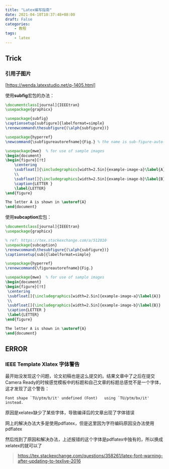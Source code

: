 ```yaml
---
title: "Latex编写指南"
date: 2021-04-10T10:37:48+08:00
draft: False
categories:
    - 教程
tags:
    - latex
---
```



## Trick

### 引用子图片

[https://wenda.latexstudio.net/q-1405.html]

使用**subfig**宏包的办法：

```latex
\documentclass[journal]{IEEEtran}
\usepackage{graphicx}

\usepackage{subfig}
\captionsetup[subfigure]{labelformat=simple}
\renewcommand\thesubfigure{(\alph{subfigure})}

\usepackage{hyperref}
\newcommand{\subfigureautorefname}{Fig.} % the name is sub-figure-auto-ref-name

\usepackage{mwe}  % for use of sample images
\begin{document}
\begin{figure}[!t]
    \centering
    \subfloat[]{\includegraphics[width=2.5in]{example-image-a}\label{A}}
    \\
    \subfloat[]{\includegraphics[width=2.5in]{example-image-b}\label{B}}
    \caption{LETTER }
    \label{LETTER}
\end{figure}  

The letter A is shown in \autoref{A}
\end{document}
```

使用**subcaption**宏包：

```latex
\documentclass[journal]{IEEEtran}
\usepackage{graphicx}

% ref: https://tex.stackexchange.com/a/512010
\usepackage{subcaption}
\renewcommand\thesubfigure{(\alph{subfigure})}
\captionsetup[sub]{labelformat=simple}

\usepackage{hyperref}
\renewcommand{\figureautorefname}{Fig.}

\usepackage{mwe}  % for use of sample images
\begin{document}
\begin{figure}[!t]
 \centering
 \subfloat[]{\includegraphics[width=2.5in]{example-image-a}\label{A}}
 \\
 \subfloat[]{\includegraphics[width=2.5in]{example-image-b}\label{B}}
 \caption{LETTER }
 \label{LETTER}
\end{figure}  

The letter A is shown in \autoref{A}
\end{document}
```






## ERROR

### IEEE Template Xlatex 字体警告

最开始没发现这个问题，论文初稿也是这么提交的。结果文章中了之后在提交Camera Ready的时候感觉模板中的标题和自己文章的标题总感觉不是一个字体，这才发现了这个警告：

```
Font shape `TU/ptm/b/it' undefined (Font)	using `TU/ptm/bx/it' instead.
```

原因是xelatex缺少了某些字体，导致编译后的文章出现了字体错误

网上的解决办法大多是使用pdflatex，但是这里因为字符编码原因没办法使用pdflatex

然后找到了原因和解决办法，上述报错的这个字体是pdflatex中独有的，所以换成xelatex的就可以了

> https://tex.stackexchange.com/questions/358261/latex-font-warning-after-updating-to-texlive-2016

